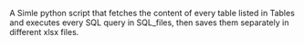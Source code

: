 A Simle python script that fetches the content of every table listed in Tables and executes every SQL query in SQL_files, then saves them separately in different xlsx files.

